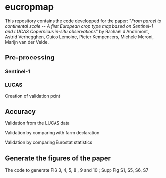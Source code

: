 # eucropmap

This repository contains the code developped for the paper:
"*From parcel to continental scale -- A first European crop type map based on Sentinel-1 and LUCAS Copernicus in-situ observations*" 
by Raphaël d'Andrimont, Astrid Verhegghen, Guido Lemoine, Pieter Kempeneers, Michele Meroni, Marijn van der Velde.


## Pre-processing

### Sentinel-1

### LUCAS
Creation of validation point


## Accuracy 

Validation from the LUCAS data

Validation by comparing with farm declaration

Validation by comparing Eurostat statistics

## Generate the figures of the paper

The code to generate  FIG 3, 4, 5, 8 , 9 and  10 ; Supp Fig S1, S5, S6, S7
